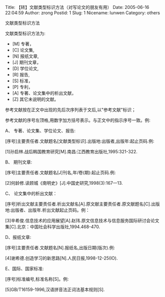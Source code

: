 Title: 【转】文献类型标识方法（对写论文的朋友有用）
Date: 2005-06-16 22:04:59
Author: zrong
Postid: 1
Slug: 1
Nicename: lunwen
Category: others

文献类型标识方法  

文献类型标识方法为:  

- [M] 专著，  
- [C] 论文集,  
- [N] 报纸文章,  
- [J] 期刊文章，  
- [D] 学位论文,  
- [R] 报告,  
- [S] 标准，  
- [P] 专利，  
- [A] 专著、论文集中的析出文献，  
- [Z] 其它未说明的文献。<!--more-->  

参考文献按在正文中出现的先后次序列表于文后,以"参考文献"标识；  

参考文献的序号左顶格,用数字加方括号表示。与正文中的指示序号一致。例:  

A、 专著、论文集、学位论文、报告:  

[序号]主要责任者.文献题名[文献类型标识].出版地:出版者,出版年:起止页码.例:  

[1]孙启林.战后韩国教育研究[M].南昌:江西教育出版社,1995:321-322.  

B、 期刊文章:  

[序号]主要责任者.文献题名[J]刊名,年/卷(期):起止页码.例:  

[2]何龄修.读顾城《南明史》[J].中国史研究,1998(3):167一13.  

C、 论文集中的析出文献：  

[序号]析出文献主要责任者.析出文献名[A].原文献主要责任者.原文献题名[C].出版地:出版者、出版年.析出文献起止页码。例：  

[3]辛希俊.信息技术的应用展望[A].赵玮.原文信息技术与信息服务国际研讨会论文集[C].北京：中国社会科学出版社,1994.468-470.  

D、报纸文章:  

[序号]主要责任者.文献题名[N].报纸名,出版日期(版次).例:  

[4]谢希德.创造学习的新思路[N].人民日报,1998-12-25(lO).  

E、国际、国家标准:  

[序号]标准编号,标准名称[S]。例:  

[5]GB/T16159-1996,汉语拼音法正词法基本规则[S].

